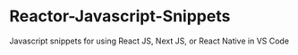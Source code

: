 # Reactor-Javascript-Snippets
Javascript snippets for using React JS, Next JS, or React Native in VS Code
